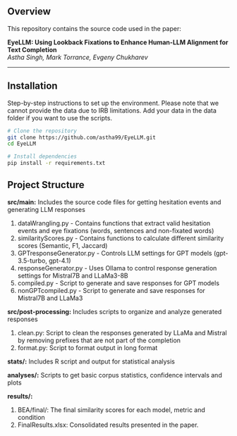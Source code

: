 ## Overview

This repository contains the source code used in the paper:

**EyeLLM: Using Lookback Fixations to Enhance Human-LLM Alignment for Text Completion**  
*Astha Singh, Mark Torrance, Evgeny Chukharev*  

---

## Installation

Step-by-step instructions to set up the environment. Please note that we cannot provide the data due to IRB limitations. Add your data in the data folder if you want to use the scripts.

```bash
# Clone the repository
git clone https://github.com/astha99/EyeLLM.git
cd EyeLLM

# Install dependencies
pip install -r requirements.txt
```

## Project Structure

**src/main:** Includes the source code files for getting hesitation events and generating LLM responses

1. dataWrangling.py - Contains functions that extract valid hesitation events and eye fixations (words, sentences and non-fixated words)
2. similarityScores.py - Contains functions to calculate different similarity scores (Semantic, F1, Jaccard)
3. GPTresponseGenerator.py - Controls LLM settings for GPT models (gpt-3.5-turbo, gpt-4.1)
4. responseGenerator.py - Uses Ollama to control response generation settings for Mistral7B and LLaMa3-8B
5. compiled.py - Script to generate and save responses for GPT models
6. nonGPTcompiled.py - Script to generate and save responses for Mistral7B and LLaMa3

**src/post-processing:** Includes scripts to organize and analyze generated responses

1. clean.py: Script to clean the responses generated by LLaMa and Mistral by removing prefixes that are not part of the completion
2. format.py: Script to format output in long format

**stats/:** Includes R script and output for statistical analysis

**analyses/:** Scripts to get basic corpus statistics, confidence intervals and plots

**results/:** 

1. BEA/final/: The final similarity scores for each model, metric and condition
2. FinalResults.xlsx: Consolidated results presented in the paper.